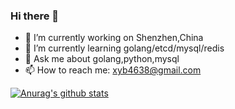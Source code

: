### Hi there 👋


- 🔭 I’m currently working on Shenzhen,China
- 🌱 I’m currently learning golang/etcd/mysql/redis
- 💬 Ask me about golang,python,mysql
- 📫 How to reach me: xyb4638@gmail.com


[![Anurag's github stats](https://github-readme-stats.vercel.app/api?username=imxyb&show_icons=true&theme=radical&count_private=true)](https://github.com/anuraghazra/github-readme-stats)
